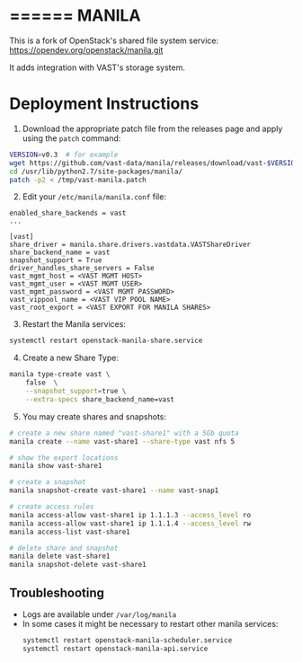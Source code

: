 ======
MANILA
======

This is a fork of OpenStack's shared file system service: https://opendev.org/openstack/manila.git

It adds integration with VAST's storage system.


# Deployment Instructions


1. Download the appropriate patch file from the releases page and apply using the `patch` command:

```bash
VERSION=v0.3  # for example
wget https://github.com/vast-data/manila/releases/download/vast-$VERSION/vast-manila.patch -O /tmp/vast-manila.patch
cd /usr/lib/python2.7/site-packages/manila/
patch -p2 < /tmp/vast-manila.patch
```

2. Edit your `/etc/manila/manila.conf` file:
```
enabled_share_backends = vast
...

[vast]
share_driver = manila.share.drivers.vastdata.VASTShareDriver
share_backend_name = vast
snapshot_support = True
driver_handles_share_servers = False
vast_mgmt_host = <VAST MGMT HOST>
vast_mgmt_user = <VAST MGMT USER>
vast_mgmt_password = <VAST MGMT PASSWORD>
vast_vippool_name = <VAST VIP POOL NAME>
vast_root_export = <VAST EXPORT FOR MANILA SHARES>
```

3. Restart the Manila services:
```bash
systemctl restart openstack-manila-share.service
```

4. Create a new Share Type:
```bash
manila type-create vast \
    false  \
    --snapshot_support=true \
    --extra-specs share_backend_name=vast
```

5. You may create shares and snapshots:
```bash
# create a new share named "vast-share1" with a 5Gb quota
manila create --name vast-share1 --share-type vast nfs 5

# show the export locations
manila show vast-share1

# create a snapshot
manila snapshot-create vast-share1 --name vast-snap1

# create access rules
manila access-allow vast-share1 ip 1.1.1.3 --access_level ro
manila access-allow vast-share1 ip 1.1.1.4 --access_level rw
manila access-list vast-share1

# delete share and snapshot
manila delete vast-share1
manila snapshot-delete vast-share1
```

## Troubleshooting

* Logs are available under `/var/log/manila`
* In some cases it might be necessary to restart other manila services:
    ```bash
    systemctl restart openstack-manila-scheduler.service
    systemctl restart openstack-manila-api.service
    ```
